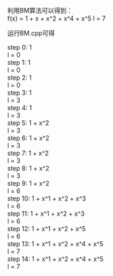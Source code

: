 利用BM算法可以得到：  
f(x) = 1 + x + x^2 + x^4 + x^5
l = 7

运行BM.cpp可得

step 0: 1  
l = 0  
step 1: 1  
l = 0  
step 2: 1  
l = 0  
step 3: 1  
l = 3  
step 4: 1  
l = 3  
step 5: 1 + x^2  
l = 3  
step 6: 1 + x^2  
l = 3  
step 7: 1 + x^2  
l = 3  
step 8: 1 + x^2  
l = 3  
step 9: 1 + x^2  
l = 6  
step 10: 1 + x^1 + x^2 + x^3  
l = 6  
step 11: 1 + x^1 + x^2 + x^3  
l = 6  
step 12: 1 + x^1 + x^2 + x^5  
l = 6  
step 13: 1 + x^1 + x^2 + x^4 + x^5  
l = 7  
step 14: 1 + x^1 + x^2 + x^4 + x^5  
l = 7  